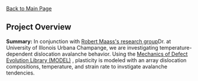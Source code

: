 [Back to Main Page](/index)
## Project Overview

**Summary:** In conjunction with <a href="http://www.maass.nu">Robert Maass's research group</a>Dr.  at University of Illonois Urbana Champange, we are investigating temperature-dependent dislocation avalanche behavior. Using the <a href="https://bitbucket.org/model/model/wiki/Home">Mechanics of Defect Evolution Library (MODEL)</a> , plasticity is modeled with an array dislocation compositions, temperature, and strain rate to invstigate avalanche tendencies. 





